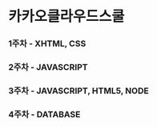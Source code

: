 # 카카오클라우드스쿨
### 1주차 - XHTML, CSS
### 2주차 - JAVASCRIPT
### 3주차 - JAVASCRIPT, HTML5, NODE
### 4주차 - DATABASE

